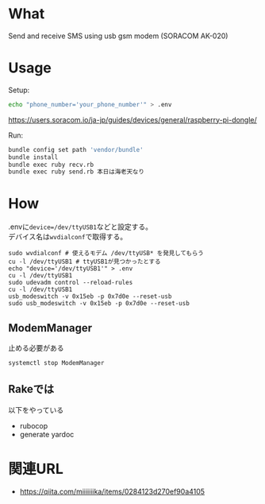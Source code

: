 # What

Send and receive SMS using usb gsm modem (SORACOM AK-020)

# Usage

Setup:
```bash
echo "phone_number='your_phone_number'" > .env
```
https://users.soracom.io/ja-jp/guides/devices/general/raspberry-pi-dongle/

Run:
```bash
bundle config set path 'vendor/bundle'
bundle install
bundle exec ruby recv.rb  
bundle exec ruby send.rb 本日は海老天なり
```
# How

.envに`device=/dev/ttyUSB1`などと設定する。  
デバイス名は`wvdialconf`で取得する。

```
sudo wvdialconf # 使えるモデム /dev/ttyUSB* を発見してもらう
cu -l /dev/ttyUSB1 # ttyUSB1が見つかったとする
echo "device='/dev/ttyUSB1'" > .env
cu -l /dev/ttyUSB1
sudo udevadm control --reload-rules
cu -l /dev/ttyUSB1
usb_modeswitch -v 0x15eb -p 0x7d0e --reset-usb
sudo usb_modeswitch -v 0x15eb -p 0x7d0e --reset-usb
```

## ModemManager
止める必要がある
```
systemctl stop ModemManager
```


## Rakeでは
以下をやっている
- rubocop
- generate yardoc


# 関連URL

- https://qiita.com/miiiiiiika/items/0284123d270ef90a4105
